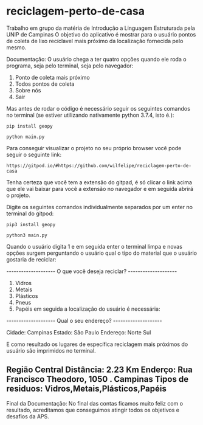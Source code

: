 # reciclagem-perto-de-casa
Trabalho em grupo da matéria de Introdução a Linguagem Estruturada pela UNIP de Campinas
O objetivo do aplicativo é mostrar para o usuário pontos de coleta de lixo recíclavel mais próximo da localização fornecida pelo mesmo.

Documentação: O usuário chega a ter quatro opções quando ele roda o programa, seja pelo terminal, seja pelo navegador:
1. Ponto de coleta mais próximo
2. Todos pontos de coleta
3. Sobre nós
4. Sair

 Mas antes de rodar o código é necessário seguir os seguintes comandos no terminal (se estiver utilizando nativamente python 3.7.4, isto é.):

	pip install geopy

	python main.py

Para conseguir visualizar o projeto no seu próprio browser você pode seguir o seguinte link:

	https://gitpod.io/#https://github.com/wilfelipe/reciclagem-perto-de-casa
	
Tenha certeza que você tem a extensão do gitpad, é só clicar o link acima que ele vai baixar para você a extensão no navegador e em seguida abrirá o projeto.

Digite os seguintes comandos individualmente separados por um enter no terminal do gitpod:

	pip3 install geopy

	python3 main.py

Quando o usuário digita 1 e em seguida enter o terminal limpa e novas opções surgem perguntando o usuário qual o tipo do material que o usuário gostaria de reciclar:
	
-------------------- O que você deseja reciclar? --------------------

1. Vidros
2. Metais
3. Plásticos
4. Pneus
5. Papéis 
em seguida a localização do usuário é necessária:

-------------------- Qual o seu endereço? --------------------

Cidade: Campinas
Estado: São Paulo
Endereço: Norte Sul

E como resultado os lugares de específica reciclagem mais próximos do usuário são imprimidos no terminal.

Região Central
Distância:  2.23 Km
Enderço:  Rua Francisco Theodoro, 1050 . Campinas
Tipos de residuos:  Vidros,Metais,Plásticos,Papéis
---------------------------

Final da Documentação: No final das contas ficamos muito feliz com o resultado, acreditamos que conseguimos atingir todos os objetivos e desafios da APS.

